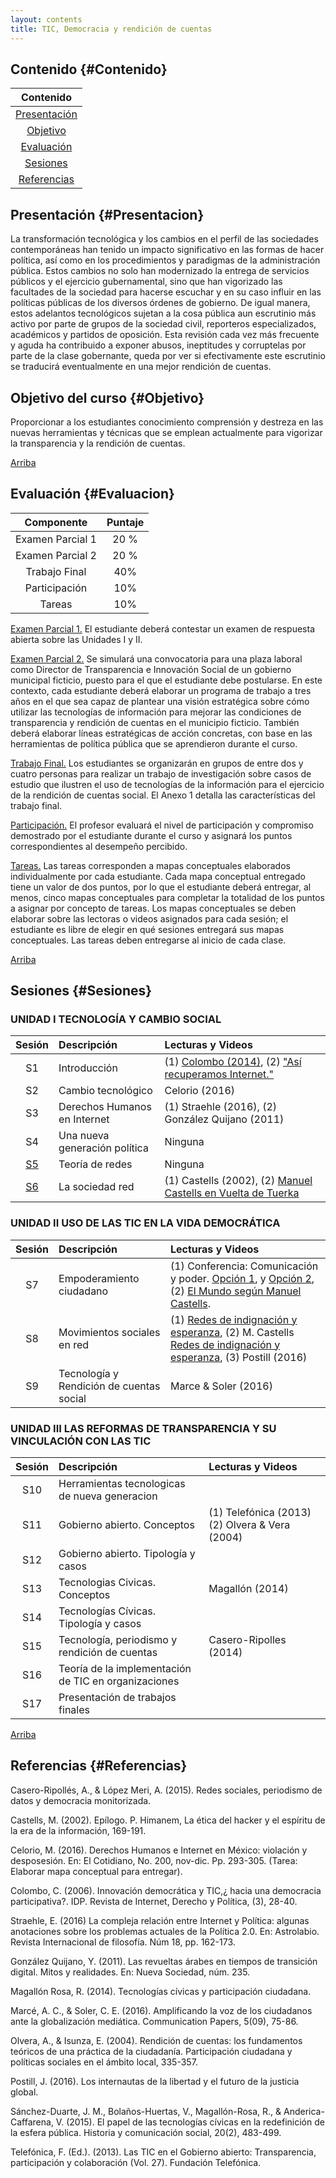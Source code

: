 ```yaml
---
layout: contents
title: TIC, Democracia y rendición de cuentas
---
```


## Contenido {#Contenido}

| Contenido |
| :---: |
| [Presentación](#Presentacion) |
| [Objetivo](#Objetivo) |
| [Evaluación](#Evaluacion) |
| [Sesiones](#Sesiones) |
| [Referencias](#Referencias) |


## Presentación {#Presentacion}

La transformación tecnológica y los cambios en el perfil de las sociedades contemporáneas han tenido un impacto significativo en las formas de hacer política, así como en los procedimientos y paradigmas de la administración pública. Estos cambios no solo han modernizado la entrega de servicios públicos y el ejercicio gubernamental, sino que han vigorizado las facultades de la sociedad para hacerse escuchar y en su caso influir en las políticas públicas de los diversos órdenes de gobierno. De igual manera, estos adelantos tecnológicos sujetan a la cosa pública aun escrutinio más activo por parte de grupos de la sociedad civil, reporteros especializados, académicos y partidos de oposición. Esta revisión cada vez más frecuente y aguda ha contribuido a exponer abusos, ineptitudes y corruptelas por parte de la clase gobernante, queda por ver si efectivamente este escrutinio se traducirá eventualmente en una mejor rendición de cuentas.

## Objetivo del curso {#Objetivo}

Proporcionar a los estudiantes conocimiento comprensión y destreza en las nuevas herramientas y técnicas que se emplean actualmente para vigorizar la transparencia y la rendición de cuentas.

[Arriba](#Contenido)

## Evaluación {#Evaluacion}

| Componente       | Puntaje  |
|:-------------:   | :--------------: |
| Examen Parcial 1 | 20 % |
| Examen Parcial 2 | 20 % |
| Trabajo Final    | 40%  |
| Participación	   | 10%  |
| Tareas	         | 10%  |

<u>Examen Parcial 1.</u> El estudiante deberá contestar un examen de respuesta abierta sobre las Unidades I y II.

<u>Examen Parcial 2.</u> Se simulará una convocatoria para una plaza laboral como Director de Transparencia e Innovación Social de un gobierno municipal ficticio, puesto para el que el estudiante debe postularse. En este contexto, cada estudiante deberá elaborar un programa de trabajo a tres años en el que sea capaz de plantear una visión estratégica sobre cómo utilizar las tecnologías de información para mejorar las condiciones de transparencia y rendición de cuentas en el municipio ficticio. También deberá elaborar líneas estratégicas de acción concretas, con base en las herramientas de política pública que se aprendieron durante el curso.

<u>Trabajo Final.</u> Los estudiantes se organizarán en grupos de entre dos y cuatro personas para realizar un trabajo de investigación sobre casos de estudio que ilustren el uso de tecnologías de la información para el ejercicio de la rendición de cuentas social. El Anexo 1 detalla las características del trabajo final.

<u>Participación.</u> El profesor evaluará el nivel de participación y compromiso demostrado por el estudiante durante el curso y asignará los puntos correspondientes al desempeño percibido.

<u>Tareas.</u> Las tareas corresponden a mapas conceptuales elaborados individualmente por cada estudiante. Cada mapa conceptual entregado tiene un valor de dos puntos, por lo que el estudiante deberá entregar, al menos, cinco mapas conceptuales para completar la totalidad de los puntos a asignar por concepto de tareas. Los mapas conceptuales se deben elaborar sobre las lectoras o videos asignados para cada sesión; el estudiante es libre de elegir en qué sesiones entregará sus mapas conceptuales. Las tareas deben entregarse al inicio de cada clase.

[Arriba](#Contenido)

## Sesiones {#Sesiones}

### UNIDAD I TECNOLOGÍA Y CAMBIO SOCIAL

| Sesión       | Descripción  | Lecturas y Videos |
|:-------------:   | :-------------- | :---- |
| S1 | Introducción  | (1) [Colombo (2014)](), (2) ["Así recuperamos Internet."]() |
| S2 | Cambio tecnológico | Celorio (2016) |
| S3 | Derechos Humanos en Internet | (1)	Straehle (2016), (2) González Quijano (2011) |
| S4 | Una nueva generación política | Ninguna |
| [S5](http://tuvalu.santafe.edu/~aaronc/slides/Clauset_2015_SFI_Networks_ShortCourse.pdf) | Teoría de redes | Ninguna |
| [S6](/courses/tic_democracia/materiales/S5-La-Sociedad-Red-Web.md) | La sociedad red | (1) Castells (2002), (2) [Manuel Castells en Vuelta de Tuerka](https://www.youtube.com/watch?v=dU-MD3NqmQ8&t=3410s) |

### UNIDAD II USO DE LAS TIC EN LA VIDA DEMOCRÁTICA
| Sesión       | Descripción  | Lecturas y Videos |
|:-------------:   | :-------------- | :---- |
| S7 | Empoderamiento ciudadano | (1) Conferencia: Comunicación y poder. [Opción 1](https://www.youtube.com/watch?v=31b6vD_cyh4), y [Opción 2](https://www.youtube.com/watch?v=wPNnSMSM5og), (2) [El Mundo según Manuel Castells](https://www.youtube.com/watch?v=fUodIfrX6UE&t=1601s). |
| S8 | Movimientos sociales en red | (1) [Redes de indignación y esperanza](https://www.youtube.com/watch?v=S_7zOcnDvFs), (2) M. Castells [Redes de indignación y esperanza](https://www.youtube.com/watch?v=O4h-hrF2ObE), (3) Postill (2016) |
| S9 | Tecnología y Rendición de cuentas social | Marce & Soler (2016) |

### UNIDAD III LAS REFORMAS DE TRANSPARENCIA Y SU VINCULACIÓN CON LAS TIC
| Sesión       | Descripción  | Lecturas y Videos |
|:-------------:   | :-------------- | :---- |
| S10 | Herramientas tecnologicas de nueva generacion |
| S11 | Gobierno abierto. Conceptos | (1) Telefónica (2013) (2) Olvera & Vera (2004) |
| S12 | Gobierno abierto. Tipología y casos | |
| S13 | Tecnologias Civicas. Conceptos | Magallón (2014) |
| S14 | Tecnologías Cívicas. Tipología y casos | |
| S15 | Tecnología, periodismo y rendición de cuentas | Casero-Ripolles (2014) |
| S16 | Teoría de la implementación de TIC en organizaciones | |
| S17 | Presentación de trabajos finales | |

[Arriba](#Contenido)

## Referencias {#Referencias}

Casero-Ripollés, A., & López Meri, A. (2015). Redes sociales, periodismo de datos y democracia monitorizada.

Castells, M. (2002). Epílogo. P. Himanem, La ética del hacker y el espíritu de la era de la información, 169-191.

Celorio, M. (2016). Derechos Humanos e Internet en México: violación y desposesión. En: El Cotidiano, No. 200, nov-dic. Pp. 293-305. (Tarea: Elaborar mapa conceptual para entregar).

Colombo, C. (2006). Innovación democrática y TIC,¿ hacia una democracia participativa?. IDP. Revista de Internet, Derecho y Política, (3), 28-40.

Straehle, E. (2016) La compleja relación entre Internet y Política: algunas anotaciones sobre los problemas actuales de la Política 2.0. En: Astrolabio. Revista Internacional de filosofía. Núm 18, pp. 162-173.

González Quijano, Y. (2011). Las revueltas árabes en tiempos de transición digital. Mitos y realidades. En: Nueva Sociedad, núm. 235.

Magallón Rosa, R. (2014). Tecnologías cívicas y participación ciudadana.

Marcé, A. C., & Soler, C. E. (2016). Amplificando la voz de los ciudadanos ante la globalización mediática. Communication Papers, 5(09), 75-86.

Olvera, A., & Isunza, E. (2004). Rendición de cuentas: los fundamentos teóricos de una práctica de la ciudadanía. Participación ciudadana y políticas sociales en el ámbito local, 335-357.

Postill, J. (2016). Los internautas de la libertad y el futuro de la justicia global.

Sánchez-Duarte, J. M., Bolaños-Huertas, V., Magallón-Rosa, R., & Anderica-Caffarena, V. (2015). El papel de las tecnologías cívicas en la redefinición de la esfera pública. Historia y comunicación social, 20(2), 483-499.

Telefónica, F. (Ed.). (2013). Las TIC en el Gobierno abierto: Transparencia, participación y colaboración (Vol. 27). Fundación Telefónica.
